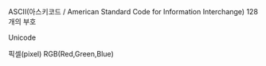 ASCII(아스키코드 / American Standard Code for Information Interchange)
128개의 부호

Unicode

픽셀(pixel)
RGB(Red,Green,Blue)
